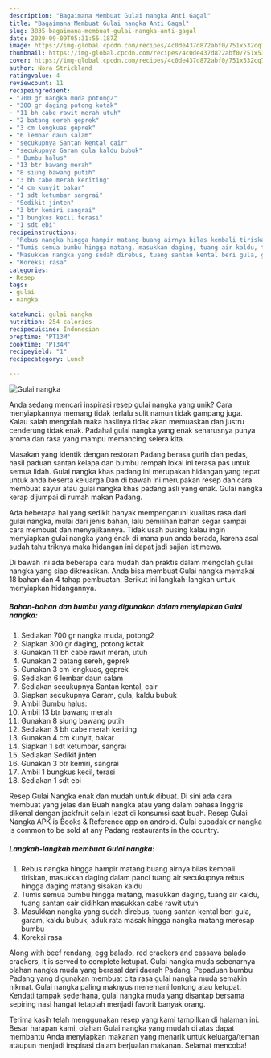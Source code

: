 ```yaml
---
description: "Bagaimana Membuat Gulai nangka Anti Gagal"
title: "Bagaimana Membuat Gulai nangka Anti Gagal"
slug: 3835-bagaimana-membuat-gulai-nangka-anti-gagal
date: 2020-09-09T05:31:55.187Z
image: https://img-global.cpcdn.com/recipes/4c0de437d872abf0/751x532cq70/gulai-nangka-foto-resep-utama.jpg
thumbnail: https://img-global.cpcdn.com/recipes/4c0de437d872abf0/751x532cq70/gulai-nangka-foto-resep-utama.jpg
cover: https://img-global.cpcdn.com/recipes/4c0de437d872abf0/751x532cq70/gulai-nangka-foto-resep-utama.jpg
author: Nora Strickland
ratingvalue: 4
reviewcount: 11
recipeingredient:
- "700 gr nangka muda potong2"
- "300 gr daging potong kotak"
- "11 bh cabe rawit merah utuh"
- "2 batang sereh geprek"
- "3 cm lengkuas geprek"
- "6 lembar daun salam"
- "secukupnya Santan kental cair"
- "secukupnya Garam gula kaldu bubuk"
- " Bumbu halus"
- "13 btr bawang merah"
- "8 siung bawang putih"
- "3 bh cabe merah keriting"
- "4 cm kunyit bakar"
- "1 sdt ketumbar sangrai"
- "Sedikit jinten"
- "3 btr kemiri sangrai"
- "1 bungkus kecil terasi"
- "1 sdt ebi"
recipeinstructions:
- "Rebus nangka hingga hampir matang buang airnya bilas kembali tiriskan, masukkan daging dalam panci tuang air secukupnya rebus hingga daging matang sisakan kaldu"
- "Tumis semua bumbu hingga matang, masukkan daging, tuang air kaldu, tuang santan cair didihkan masukkan cabe rawit utuh"
- "Masukkan nangka yang sudah direbus, tuang santan kental beri gula, garam, kaldu bubuk, aduk rata masak hingga nangka matang meresap bumbu"
- "Koreksi rasa"
categories:
- Resep
tags:
- gulai
- nangka

katakunci: gulai nangka 
nutrition: 254 calories
recipecuisine: Indonesian
preptime: "PT13M"
cooktime: "PT34M"
recipeyield: "1"
recipecategory: Lunch

---
```



![Gulai nangka](https://img-global.cpcdn.com/recipes/4c0de437d872abf0/751x532cq70/gulai-nangka-foto-resep-utama.jpg)

Anda sedang mencari inspirasi resep gulai nangka yang unik? Cara menyiapkannya memang tidak terlalu sulit namun tidak gampang juga. Kalau salah mengolah maka hasilnya tidak akan memuaskan dan justru cenderung tidak enak. Padahal gulai nangka yang enak seharusnya punya aroma dan rasa yang mampu memancing selera kita.

Masakan yang identik dengan restoran Padang berasa gurih dan pedas, hasil paduan santan kelapa dan bumbu rempah lokal ini terasa pas untuk semua lidah. Gulai nangka khas padang ini merupakan hidangan yang tepat untuk anda beserta keluarga Dan di bawah ini merupakan resep dan cara membuat sayur atau gulai nangka khas padang asli yang enak. Gulai nangka kerap dijumpai di rumah makan Padang.

Ada beberapa hal yang sedikit banyak mempengaruhi kualitas rasa dari gulai nangka, mulai dari jenis bahan, lalu pemilihan bahan segar sampai cara membuat dan menyajikannya. Tidak usah pusing kalau ingin menyiapkan gulai nangka yang enak di mana pun anda berada, karena asal sudah tahu triknya maka hidangan ini dapat jadi sajian istimewa.


Di bawah ini ada beberapa cara mudah dan praktis dalam mengolah gulai nangka yang siap dikreasikan. Anda bisa membuat Gulai nangka memakai 18 bahan dan 4 tahap pembuatan. Berikut ini langkah-langkah untuk menyiapkan hidangannya.

<!--inarticleads1-->

##### Bahan-bahan dan bumbu yang digunakan dalam menyiapkan Gulai nangka:

1. Sediakan 700 gr nangka muda, potong2
1. Siapkan 300 gr daging, potong kotak
1. Gunakan 11 bh cabe rawit merah, utuh
1. Gunakan 2 batang sereh, geprek
1. Gunakan 3 cm lengkuas, geprek
1. Sediakan 6 lembar daun salam
1. Sediakan secukupnya Santan kental, cair
1. Siapkan secukupnya Garam, gula, kaldu bubuk
1. Ambil  Bumbu halus:
1. Ambil 13 btr bawang merah
1. Gunakan 8 siung bawang putih
1. Sediakan 3 bh cabe merah keriting
1. Gunakan 4 cm kunyit, bakar
1. Siapkan 1 sdt ketumbar, sangrai
1. Sediakan Sedikit jinten
1. Gunakan 3 btr kemiri, sangrai
1. Ambil 1 bungkus kecil, terasi
1. Sediakan 1 sdt ebi


Resep Gulai Nangka enak dan mudah untuk dibuat. Di sini ada cara membuat yang jelas dan Buah nangka atau yang dalam bahasa Inggris dikenal dengan jackfruit selain lezat di konsumsi saat buah. Resep Gulai Nangka APK is Books &amp; Reference app on android. Gulai cubadak or nangka is common to be sold at any Padang restaurants in the country. 

<!--inarticleads2-->

##### Langkah-langkah membuat Gulai nangka:

1. Rebus nangka hingga hampir matang buang airnya bilas kembali tiriskan, masukkan daging dalam panci tuang air secukupnya rebus hingga daging matang sisakan kaldu
1. Tumis semua bumbu hingga matang, masukkan daging, tuang air kaldu, tuang santan cair didihkan masukkan cabe rawit utuh
1. Masukkan nangka yang sudah direbus, tuang santan kental beri gula, garam, kaldu bubuk, aduk rata masak hingga nangka matang meresap bumbu
1. Koreksi rasa


Along with beef rendang, egg balado, red crackers and cassava balado crackers, it is served to complete ketupat. Gulai nangka muda sebenarnya olahan nangka muda yang berasal dari daerah Padang. Pepaduan bumbu Padang yang digunakan membuat cita rasa gulai nangka muda semakin nikmat. Gulai nangka paling maknyus menemani lontong atau ketupat. Kendati tampak sederhana, gulai nangka muda yang disantap bersama sepiring nasi hangat tetaplah menjadi favorit banyak orang. 

Terima kasih telah menggunakan resep yang kami tampilkan di halaman ini. Besar harapan kami, olahan Gulai nangka yang mudah di atas dapat membantu Anda menyiapkan makanan yang menarik untuk keluarga/teman ataupun menjadi inspirasi dalam berjualan makanan. Selamat mencoba!
